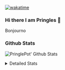 [![wakatime](https://wakatime.com/badge/user/abd317df-612e-44b4-8787-15db7b574b2f.svg)](https://wakatime.com/@abd317df-612e-44b4-8787-15db7b574b2f)
### Hi there I am Pringles 👋

Bonjourno

### Github Stats
![PringlePot' Github Stats](https://github-readme-stats.vercel.app/api?username=PringlePot&show_icons=true&theme=dark&count_private=true)

<details>
  <summary>Detailed Stats</summary>
    
<!--START_SECTION:waka-->
![Code Time](http://img.shields.io/badge/Code%20Time-447%20hrs%2043%20mins-blue)

![Profile Views](http://img.shields.io/badge/Profile%20Views-0-blue)

![Lines of code](https://img.shields.io/badge/From%20Hello%20World%20I%27ve%20Written-110%20Thousand%20lines%20of%20code-blue)

**🐱 My GitHub Data** 

> 🏆 231 Contributions in the Year 2022
 > 
> 📦 90.7 kB Used in GitHub's Storage 
 > 
> 🚫 Not Opted to Hire
 > 
> 📜 10 Public Repositories 
 > 
> 🔑 11 Private Repositories  
 > 
**I'm an Early 🐤** 

```text
🌞 Morning    153 commits    ████░░░░░░░░░░░░░░░░░░░░░   17.79% 
🌆 Daytime    342 commits    ██████████░░░░░░░░░░░░░░░   39.77% 
🌃 Evening    365 commits    ██████████░░░░░░░░░░░░░░░   42.44% 
🌙 Night      0 commits      ░░░░░░░░░░░░░░░░░░░░░░░░░   0.0%

```
📅 **I'm Most Productive on Sunday** 

```text
Monday       167 commits    ████░░░░░░░░░░░░░░░░░░░░░   19.42% 
Tuesday      83 commits     ██░░░░░░░░░░░░░░░░░░░░░░░   9.65% 
Wednesday    100 commits    ███░░░░░░░░░░░░░░░░░░░░░░   11.63% 
Thursday     112 commits    ███░░░░░░░░░░░░░░░░░░░░░░   13.02% 
Friday       81 commits     ██░░░░░░░░░░░░░░░░░░░░░░░   9.42% 
Saturday     141 commits    ████░░░░░░░░░░░░░░░░░░░░░   16.4% 
Sunday       176 commits    █████░░░░░░░░░░░░░░░░░░░░   20.47%

```


📊 **This Week I Spent My Time On** 

```text
⌚︎ Time Zone: Europe/Amsterdam

💬 Programming Languages: 
Go                       3 hrs 22 mins       ██████████████░░░░░░░░░░░   59.21% 
TypeScript               2 hrs 18 mins       ██████████░░░░░░░░░░░░░░░   40.38% 
Text                     0 secs              ░░░░░░░░░░░░░░░░░░░░░░░░░   0.14% 
Bash                     0 secs              ░░░░░░░░░░░░░░░░░░░░░░░░░   0.09% 
go.mod                   0 secs              ░░░░░░░░░░░░░░░░░░░░░░░░░   0.07%

🔥 Editors: 
GoLand                   3 hrs 24 mins       ███████████████░░░░░░░░░░   59.52% 
WebStorm                 2 hrs 18 mins       ██████████░░░░░░░░░░░░░░░   40.48%

🐱‍💻 Projects: 
Backend                  3 hrs 24 mins       ███████████████░░░░░░░░░░   59.52% 
Frontend                 2 hrs 18 mins       ██████████░░░░░░░░░░░░░░░   40.48%

💻 Operating System: 
Windows                  5 hrs 42 mins       █████████████████████████   100.0%

```

**I Mostly Code in Java** 

```text
Java                     7 repos             ███████████░░░░░░░░░░░░░░   43.75% 
JavaScript               2 repos             ███░░░░░░░░░░░░░░░░░░░░░░   12.5% 
TypeScript               2 repos             ███░░░░░░░░░░░░░░░░░░░░░░   12.5% 
Python                   1 repo              █░░░░░░░░░░░░░░░░░░░░░░░░   6.25% 
Kotlin                   1 repo              █░░░░░░░░░░░░░░░░░░░░░░░░   6.25%

```


**Timeline**

![Chart not found](https://raw.githubusercontent.com/PringlePot/PringlePot/main/charts/bar_graph.png) 


 Last Updated on 10/03/2022 00:55:04 UTC
<!--END_SECTION:waka-->

</details>

